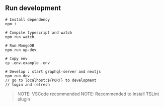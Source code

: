 


## Run development
```
# Install dependency
npm i

# Compile typescript and watch
npm run watch

# Run MongoDB
npm run up-dev

# Copy env
cp .env.example .env

# Develop : start graphql-server and nextjs
npm run dev
// go to localhost:${PORT} to development
// login and refresh
```
>NOTE: VSCode recommended
>NOTE: Recommended to install TSLint plugin
